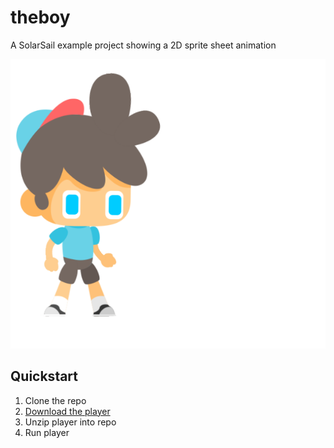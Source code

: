 # theboy

A SolarSail example project showing a 2D sprite sheet animation

![](https://github.com/solarsailengine/theboy/blob/master/assets/atlas/TheBoy/idle-05.png)

Quickstart
---
 1. Clone the repo
 2. [Download the player](https://www.solarsailengine.com/)
 3. Unzip player into repo
 4. Run player
